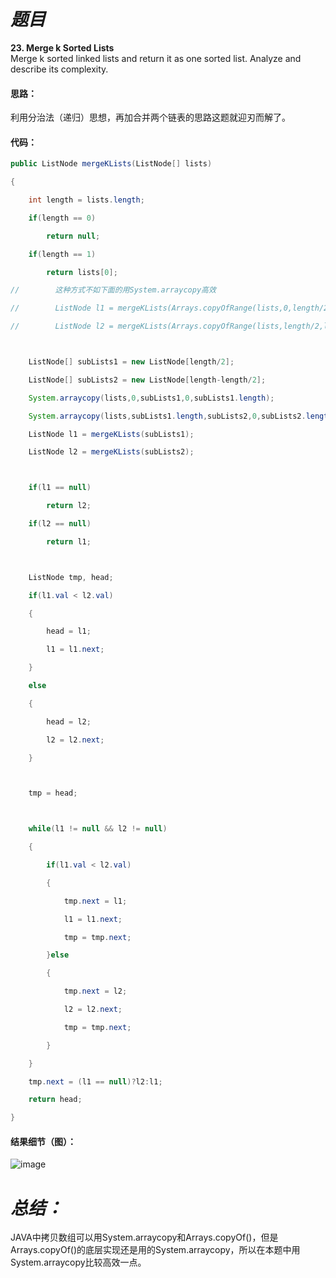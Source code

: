 # *题目*
**23. Merge k Sorted Lists**   
Merge k sorted linked lists and return it as one sorted list. Analyze and describe its complexity.
#### 思路：
利用分治法（递归）思想，再加合并两个链表的思路这题就迎刃而解了。
#### 代码：
```java
public ListNode mergeKLists(ListNode[] lists)

{

    int length = lists.length;

    if(length == 0)

        return null;

    if(length == 1)

        return lists[0];

//        这种方式不如下面的用System.arraycopy高效

//        ListNode l1 = mergeKLists(Arrays.copyOfRange(lists,0,length/2));

//        ListNode l2 = mergeKLists(Arrays.copyOfRange(lists,length/2,length));



    ListNode[] subLists1 = new ListNode[length/2];

    ListNode[] subLists2 = new ListNode[length-length/2];

    System.arraycopy(lists,0,subLists1,0,subLists1.length);

    System.arraycopy(lists,subLists1.length,subLists2,0,subLists2.length);

    ListNode l1 = mergeKLists(subLists1);

    ListNode l2 = mergeKLists(subLists2);



    if(l1 == null)

        return l2;

    if(l2 == null)

        return l1;



    ListNode tmp, head;

    if(l1.val < l2.val)

    {

        head = l1;

        l1 = l1.next;

    }

    else

    {

        head = l2;

        l2 = l2.next;

    }



    tmp = head;



    while(l1 != null && l2 != null)

    {

        if(l1.val < l2.val)

        {

            tmp.next = l1;

            l1 = l1.next;

            tmp = tmp.next;

        }else

        {

            tmp.next = l2;

            l2 = l2.next;

            tmp = tmp.next;

        }

    }

    tmp.next = (l1 == null)?l2:l1;

    return head;

}

```
#### 结果细节（图）：
![image](https://github.com/jnuyanfa/YanFa-LeetCode-with-JAVA/blob/master/leetcode023_MergeKLists/img/1.png)
# *总结：*
JAVA中拷贝数组可以用System.arraycopy和Arrays.copyOf()，但是Arrays.copyOf()的底层实现还是用的System.arraycopy，所以在本题中用System.arraycopy比较高效一点。